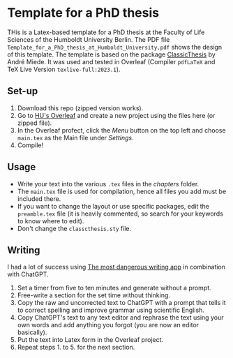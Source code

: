 # Template for a PhD thesis
THis is a Latex-based template for a PhD thesis at the Faculty of Life Sciences of the Humboldt University Berlin. The PDF file `Template_for_a_PhD_thesis_at_Humboldt_University.pdf` shows the design of this template. The template is based on the package [ClassicThesis](https://ctan.org/pkg/classicthesis?lang=en) by André Miede. It was used and tested in Overleaf (Compiler `pdfLaTeX` and TeX Live Version `texlive-full:2023.1`).

## Set-up
1. Download this repo (zipped version works).
2. Go to [HU's Overleaf](https://latex.hu-berlin.de/project) and create a new project using the files here (or zipped file).
3. In the Overleaf profect, click the *Menu* button on the top left and choose `main.tex` as the Main file under *Settings*.
4. Compile!

## Usage
- Write your text into the various `.tex` files in the *chapters* folder.
- The `main.tex` file is used for compilation, hence all files you add must be included there.
- If you want to change the layout or use specific packages, edit the `preamble.tex` file (it is heavily commented, so search for your keywords to know where to edit).
- Don't change the `classcthesis.sty` file.

## Writing
I had a lot of success using [The most dangerous writing app](https://www.squibler.io/dangerous-writing-prompt-app) in combination with ChatGPT.
1. Set a timer from five to ten minutes and generate without a prompt.
2. Free-write a section for the set time without thinking.
3. Copy the raw and uncorrected text to ChatGPT with a prompt that tells it to correct spelling and improve grammar using scientific English.
4. Copy ChatGPT's text to any text editor and rephrase the text using your own words and add anything you forgot (you are now an editor basically).
5. Put the text into Latex form in the Overleaf project.
6. Repeat steps 1. to 5. for the next section.
